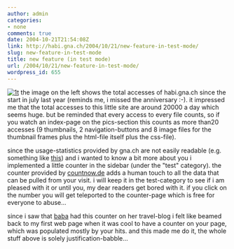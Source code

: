 ```yaml
---
author: admin
categories:
- none
comments: true
date: 2004-10-21T21:54:08Z
link: http://habi.gna.ch/2004/10/21/new-feature-in-test-mode/
slug: new-feature-in-test-mode
title: new feature (in test mode)
url: /2004/10/21/new-feature-in-test-mode/
wordpress_id: 655
---
```


[![1t](http://habi.gna.ch/blog/images/1t-tm.jpg)](http://habi.gna.ch/blog/images/1t.gif) the image on the left shows the total accesses of habi.gna.ch since the start in july last year (reminds me, i missed the anniversary :-). it impressed me that the total accesses to this little site are around 20000 a day which seems huge. but be reminded that every access to every file counts, so if you watch an index-page on the pics-section this counts as more than20 accesses (9 thumbnails, 2 navigation-buttons and 8 image files for the thumbnail frames plus the html-file itself plus the css-file).  

since the usage-statistics provided by gna.ch are not easily readable (e.g. something like [this](http://habi.gna.ch/usage/12330.html)) and i wanted to know a bit more about you i implemented a little counter in the sidebar (under the "test" category).
the counter provided by [countnow.de](http://www.countnow.de) adds a human touch to all the data that can be pulled from your visit. i will keep it in the test-category to see if i am pleased with it or until you, my dear readers get bored with it. if you click on the number you will get teleported to the counter-page which is free for everyone to abuse...

since i saw that [baba](http://barbaraboehler.twoday.net/) had this counter on her travel-blog i felt like beamed back to my first web page when it was cool to have a counter on your page, which was populated mostly by your hits. and this made me do it, the whole stuff above is solely justification-babble...

